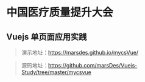 # 中国医疗质量提升大会
## Vuejs 单页面应用实践

> 演示地址：https://marsdes.github.io/mycsVue/

> 源码地址：https://github.com/marsDes/Vuejs-Study/tree/master/mycsvue
